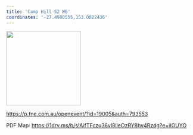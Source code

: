 ```yaml
---
title: 'Camp Hill S2 W6'
coordinates: '-27.4988555,153.0822436'
---
```

<img src="https://doc-04-08-mymaps.googleusercontent.com/untrusted/hostedimage/o2fbn585vcrt3ao71o6a0j9c34/brd89u25gmku2462gf3l9q085c/1688363100000/3_qa3g-a-HBcK3YBy6L69UtbaCxl2qxF/*/6ACtvi-Gxob3tq-8gFnc3K_30c4XBGe-zWxhIuvrSscRpZehNBERG__t4tkfkoQ1c1tgsQj61TYJl13bLQ_CHXlocATJADSP-ehGCsPJgWZcoCh-vIIuDdjxOSJ3alycpW4E2bUzsN58dBwtJJJHToFekx03T9ETLZ7YxWRNM_1yaAFH9MBaip63gh5ALA_aogRVr7Q?session=0&fife" height="200" width="auto" />

https://p.fne.com.au/openevent/?id=19005&auth=793553

PDF Map: https://1drv.ms/b/s!AifTFczu36vl8lleOzRY8hv4Rzdg?e=iIOUYO
